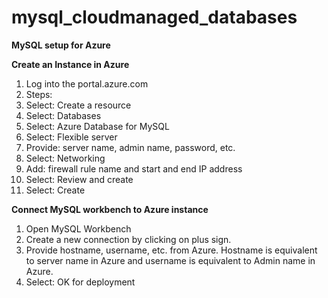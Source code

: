 # mysql_cloudmanaged_databases

**MySQL setup for Azure**

**Create an Instance in Azure**
1. Log into the portal.azure.com
2. Steps:
  1. Select: Create a resource
  2. Select: Databases
  3. Select: Azure Database for MySQL
  4. Select: Flexible server
  5. Provide: server name, admin name, password, etc.
  6. Select: Networking
  7. Add: firewall rule name and start and end IP address
  8. Select: Review and create
  9. Select: Create
      
**Connect MySQL workbench to Azure instance**
1. Open MySQL Workbench
2. Create a new connection by clicking on plus sign.
3. Provide hostname, username, etc. from Azure. Hostname is equivalent to server name in Azure and username is equivalent to Admin name in Azure.
4. Select: OK for deployment     
